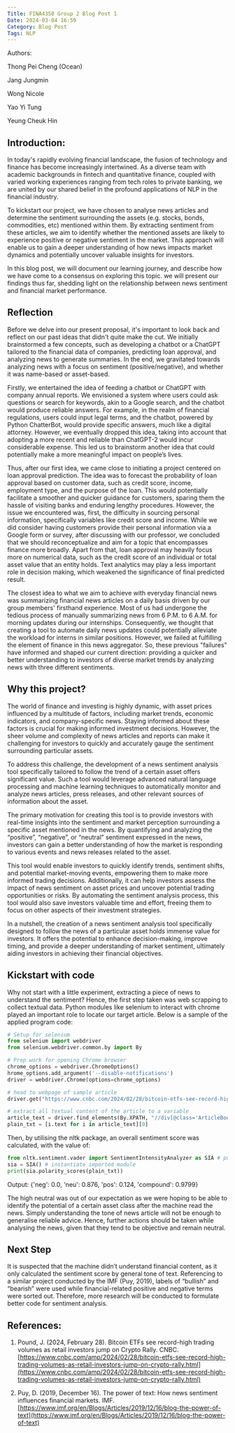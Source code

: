 ```yaml
---
Title: FINA4350 Group 2 Blog Post 1
Date: 2024-03-04 16:59
Category: Blog Post
Tags: NLP
---
```


Authors: 

Thong Pei Cheng (Ocean) 

Jang Jungmin 

Wong Nicole 

Yao Yi Tung 

Yeung Cheuk Hin 

## Introduction: 

In today's rapidly evolving financial landscape, the fusion of technology and finance has become increasingly intertwined. As a diverse team with academic backgrounds in fintech and quantitative finance, coupled with varied working experiences ranging from tech roles to private banking, we are united by our shared belief in the profound applications of NLP in the financial industry.  

To kickstart our project, we have chosen to analyse news articles and determine the sentiment surrounding the assets (e.g. stocks, bonds, commodities, etc) mentioned within them. By extracting sentiment from these articles, we aim to identify whether the mentioned assets are likely to experience positive or negative sentiment in the market. This approach will enable us to gain a deeper understanding of how news impacts market dynamics and potentially uncover valuable insights for investors. 

In this blog post, we will document our learning journey, and describe how we have come to a consensus on exploring this topic. we will present our findings thus far, shedding light on the relationship between news sentiment and financial market performance. 

## Reflection 

Before we delve into our present proposal, it's important to look back and reflect on our past ideas that didn't quite make the cut. We initially brainstormed a few concepts, such as developing a chatbot or a ChatGPT tailored to the financial data of companies, predicting loan approval, and analyzing news to generate summaries. In the end, we gravitated towards analyzing news with a focus on sentiment (positive/negative), and whether it was name-based or asset-based. 

Firstly, we entertained the idea of feeding a chatbot or ChatGPT with company annual reports. We envisioned a system where users could ask questions or search for keywords, akin to a Google search, and the chatbot would produce reliable answers. For example, in the realm of financial regulations, users could input legal terms, and the chatbot, powered by Python ChatterBot, would provide specific answers, much like a digital attorney. However, we eventually dropped this idea, taking into account that adopting a more recent and reliable than ChatGPT-2 would incur considerable expense. This led us to brainstorm another idea that could potentially make a more meaningful impact on people’s lives. 

Thus, after our first idea, we came close to initiating a project centered on loan approval prediction. The idea was to forecast the probability of loan approval based on customer data, such as credit score, income, employment type, and the purpose of the loan. This would potentially facilitate a smoother and quicker guidance for customers, sparing them the hassle of visiting banks and enduring lengthy procedures. However, the issue we encountered was, first, the difficulty in sourcing personal information, specifically variables like credit score and income. While we did consider having customers provide their personal information via a Google form or survey, after discussing with our professor, we concluded that we should reconceptualize and aim for a topic that encompasses finance more broadly. Apart from that, loan approval may heavily focus more on numerical data, such as the credit score of an individual or total asset value that an entity holds. Text analytics may play a less important role in decision making, which weakened the significance of final predicted result. 

The closest idea to what we aim to achieve with everyday financial news was summarizing financial news articles on a daily basis driven by our group members' firsthand experience. Most of us had undergone the tedious process of manually summarizing news from 6 P.M. to 6 A.M. for morning updates during our internships.  Consequently, we thought that creating a tool to automate daily news updates could potentially alleviate the workload for interns in similar positions. However, we failed at fulfilling the element of finance in this news aggregator. So, these previous "failures" have informed and shaped our current direction: providing a quicker and better understanding to investors of diverse market trends by analyzing news with three different sentiments. 

## Why this project? 

The world of finance and investing is highly dynamic, with asset prices influenced by a multitude of factors, including market trends, economic indicators, and company-specific news. Staying informed about these factors is crucial for making informed investment decisions. However, the sheer volume and complexity of news articles and reports can make it challenging for investors to quickly and accurately gauge the sentiment surrounding particular assets. 

To address this challenge, the development of a news sentiment analysis tool specifically tailored to follow the trend of a certain asset offers significant value. Such a tool would leverage advanced natural language processing and machine learning techniques to automatically monitor and analyze news articles, press releases, and other relevant sources of information about the asset. 

The primary motivation for creating this tool is to provide investors with real-time insights into the sentiment and market perception surrounding a specific asset mentioned in the news. By quantifying and analyzing the “positive”, “negative”, or “neutral” sentiment expressed in the news, investors can gain a better understanding of how the market is responding to various events and news releases related to the asset. 

This tool would enable investors to quickly identify trends, sentiment shifts, and potential market-moving events, empowering them to make more informed trading decisions. Additionally, it can help investors assess the impact of news sentiment on asset prices and uncover potential trading opportunities or risks. By automating the sentiment analysis process, this tool would also save investors valuable time and effort, freeing them to focus on other aspects of their investment strategies.  

In a nutshell, the creation of a news sentiment analysis tool specifically designed to follow the news of a particular asset holds immense value for investors. It offers the potential to enhance decision-making, improve timing, and provide a deeper understanding of market sentiment, ultimately aiding investors in achieving their financial objectives. 

## Kickstart with code 

Why not start with a little experiment, extracting a piece of news to understand the sentiment? Hence, the first step taken was web scrapping to collect textual data. Python modules like selenium to interact with chrome played an important role to locate our target article. Below is a sample of the applied program code: 

```python
# Setup for selenium 
from selenium import webdriver 
from selenium.webdriver.common.by import By 

# Prep work for opening Chrome browser 
chrome_options = webdriver.ChromeOptions() 
hrome_options.add_argument('--disable-notifications')  
driver = webdriver.Chrome(options=chrome_options) 

# head to webpage of sample article 
driver.get("https://www.cnbc.com/2024/02/28/bitcoin-etfs-see-record-high-trading-volumes-as-retail-investors-jump-on-crypto-rally.html?&qsearchterm=bitcoin") 

# extract all textual content of the article to a variable 
article_text = driver.find_elements(By.XPATH, "//div[@class='ArticleBody-articleBody']/div[@class='group']") 
plain_txt = [i.text for i in article_text][0] 
```

Then, by utilising the nltk package, an overall sentiment score was calculated, with the value of: 

```python
from nltk.sentiment.vader import SentimentIntensityAnalyzer as SIA # put "positive", "neutral", "negative" label to pieces of text 
sia = SIA() # instantiate imported module 
print(sia.polarity_scores(plain_txt)) 
```

Output: {'neg': 0.0, 'neu': 0.876, 'pos': 0.124, 'compound': 0.9799} 

The high neutral was out of our expectation as we were hoping to be able to identify the potential of a certain asset class after the machine read the news. Simply understanding the tone of news article will not be enough to generalise reliable advice. Hence, further actions should be taken while analysing the news, given that they tend to be objective and remain neutral. 

## Next Step

It is suspected that the machine didn’t understand financial content, as it only calculated the sentiment score by general tone of text. Referencing to a similar project conducted by the IMF (Puy, 2019), labels of “bullish” and “bearish” were used while financial-related positive and negative terms were sorted out. Therefore, more research will be conducted to formulate better code for sentiment analysis.  

## References: 
1. Pound, J. (2024, February 28). Bitcoin ETFs see record-high trading volumes as retail investors jump on Crypto Rally. CNBC. [https://www.cnbc.com/amp/2024/02/28/bitcoin-etfs-see-record-high-trading-volumes-as-retail-investors-jump-on-crypto-rally.html](https://www.cnbc.com/amp/2024/02/28/bitcoin-etfs-see-record-high-trading-volumes-as-retail-investors-jump-on-crypto-rally.html)

2. Puy, D. (2019, December 16). The power of text: How news sentiment influences financial markets. IMF. [https://www.imf.org/en/Blogs/Articles/2019/12/16/blog-the-power-of-text](https://www.imf.org/en/Blogs/Articles/2019/12/16/blog-the-power-of-text)

